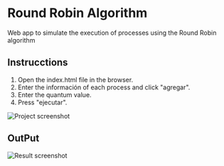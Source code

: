 # Round Robin Algorithm

Web app to simulate the execution of processes using the Round Robin algorithm

## Instrucctions
1. Open the index.html file in the browser.
2. Enter the información of each process and click "agregar".
3. Enter the quantum value.
4. Press "ejecutar".

![Project screenshot](https://res.cloudinary.com/dm6hgoyvh/image/upload/v1674329931/github/rrconfig_tp0ryj.png)

## OutPut
![Result screenshot](https://res.cloudinary.com/dm6hgoyvh/image/upload/v1674329931/github/rrresult_i6r9mx.png)
